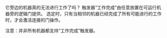 <lore>
它旁边的机器真的无法进行工作了吗？
</lore>
<no_lore>
触发器“工作完成”由任意放置在可运行机器旁的逻辑门提供。
</no_lore>

<chapter name="条件"/>
选定时，只有当相邻的机器已经完成了所有可能进行的工作时，才会激活连接的门操作。

注意：并非所有机器都支持“工作完成”触发器。
